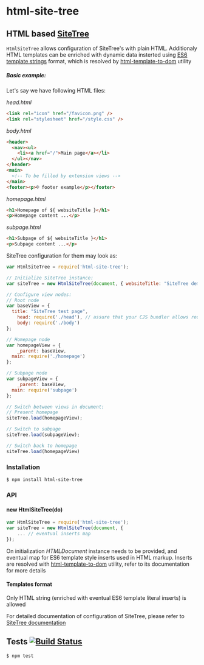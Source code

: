 # html-site-tree
##  HTML based [SiteTree](https://github.com/medikoo/site-tree)

`HtmlSiteTree` allows configuration of SiteTree's with plain HTML. Additionaly HTML templates can be enriched with dynamic data insterted using [ES6 template strings](https://hacks.mozilla.org/2015/05/es6-in-depth-template-strings-2/) format, which is resolved by [html-template-to-dom](https://github.com/medikoo/html-template-to-dom#html-template-to-dom) utility

##### Basic example:

Let's say we have following HTML files:

_head.html_
```html
<link rel="icon" href="/favicon.png" />
<link rel="stylesheet" href="/style.css" />
```

_body.html_
```html
<header>
  <nav><ul>
    <li><a href="/">Main page</a></li>
  </ul></nav>
</header>
<main>
  <!-- To be filled by extension views -->
</main>
<footer><p>© footer example</p></footer>
```

_homepage.html_
```html
<h1>Homepage of ${ websiteTitle }</h1>
<p>Homepage content ...</p>
```

_subpage.html_
```html
<h1>Subpage of ${ websiteTitle }</h1>
<p>Subpage content ...</p>
```

SiteTree configuration for them may look as:

```javascript
var HtmlSiteTree = require('html-site-tree');

// Initialize SiteTree instance:
var siteTree = new HtmlSiteTree(document, { websiteTitle: "SiteTree demo" });

// Configure view nodes:
// Root node
var baseView = {
  title: "SiteTree test page",
	head: require('./head'), // assure that your CJS bundler allows require of HTML files
	body: require('./body')
};

// Homepage node
var homepageView = {
	_parent: baseView,
  main: require('./homepage')
};

// Subpage node
var subpageView = {
	_parent: baseView,
  main: require('subpage')
};

// Switch between views in document:
// Present homepage
siteTree.load(homepageView);

// Switch to subpage
siteTree.load(subpageView);

// Switch back to homepage
siteTree.load(homepageView)
```

### Installation

	$ npm install html-site-tree

### API

#### new HtmlSiteTree(do)

```javascript
var HtmlSiteTree = require('html-site-tree');
var siteTree = new HtmlSiteTree(document, {
	... // eventual inserts map
});
```

On initialization _HTMLDocument_ instance needs to be provided, and eventual map for ES6 template style inserts used in HTML markup.
Inserts are resolved with [html-template-to-dom](https://github.com/medikoo/html-template-to-dom#html-template-to-dom) utility, refer to its documentation for more details

#### Templates format

Only HTML string (enriched with eventual ES6 template literal inserts) is allowed

For detailed documentation of configuration of SiteTree, please refer to [SiteTree documentation](https://github.com/medikoo/site-tree#configuration-of-view-nodes)

## Tests [![Build Status](https://travis-ci.org/medikoo/html-site-tree.svg)](https://travis-ci.org/medikoo/html-site-tree)

	$ npm test
